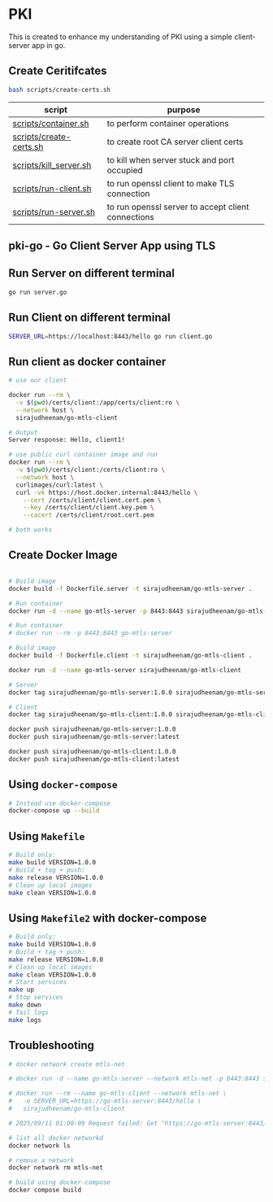 # PKI

This is created to enhance my understanding of PKI using a simple client-server app in go.

## Create Ceritifcates

```bash
bash scripts/create-certs.sh
```

script | purpose
-------| -------
[scripts/container.sh](scripts/container.sh) | to perform container operations
[scripts/create-certs.sh](scripts/create-certs.sh) | to create root CA server client certs
[scripts/kill_server.sh](scripts/kill_server.sh) | to kill when server stuck and port occupied
[scripts/run-client.sh](scripts/run-client.sh) | to run openssl client to make TLS connection
[scripts/run-server.sh](scripts/run-server.sh) | to run openssl server to accept client connections

## pki-go - Go Client Server App using TLS

## Run Server on different terminal

```bash
go run server.go
```

## Run Client on different terminal

```bash
SERVER_URL=https://localhost:8443/hello go run client.go
```

## Run client as docker container

```bash
# use our client

docker run --rm \
  -v $(pwd)/certs/client:/app/certs/client:ro \
  --network host \
  sirajudheenam/go-mtls-client

# Output 
Server response: Hello, client1!

# use public curl container image and run
docker run --rm \
  -v $(pwd)/certs/client:/certs/client:ro \
  --network host \
  curlimages/curl:latest \
  curl -vk https://host.docker.internal:8443/hello \
    --cert /certs/client/client.cert.pem \
    --key /certs/client/client.key.pem \
    --cacert /certs/client/root.cert.pem

# both works

```

## Create Docker Image

```bash

# Build image
docker build -f Dockerfile.server -t sirajudheenam/go-mtls-server .

# Run container
docker run -d --name go-mtls-server -p 8443:8443 sirajudheenam/go-mtls-server

# Run container
# docker run --rm -p 8443:8443 go-mtls-server 

# Build image
docker build -f Dockerfile.client -t sirajudheenam/go-mtls-client .

docker run -d --name go-mtls-server sirajudheenam/go-mtls-client

# Server
docker tag sirajudheenam/go-mtls-server:1.0.0 sirajudheenam/go-mtls-server:latest

# Client
docker tag sirajudheenam/go-mtls-client:1.0.0 sirajudheenam/go-mtls-client:latest

docker push sirajudheenam/go-mtls-server:1.0.0
docker push sirajudheenam/go-mtls-server:latest

docker push sirajudheenam/go-mtls-client:1.0.0
docker push sirajudheenam/go-mtls-client:latest

```

## Using `docker-compose`

```bash
# Instead use docker-compose
docker-compose up --build
```

## Using `Makefile`

```bash
# Build only:
make build VERSION=1.0.0
# Build + tag + push:
make release VERSION=1.0.0
# Clean up local images
make clean VERSION=1.0.0
```

## Using `Makefile2` with docker-compose

```bash
# Build only:
make build VERSION=1.0.0
# Build + tag + push:
make release VERSION=1.0.0
# Clean up local images
make clean VERSION=1.0.0
# Start services
make up
# Stop services
make down
# Tail logs
make logs

```

## Troubleshooting

```bash
# docker network create mtls-net

# docker run -d --name go-mtls-server --network mtls-net -p 8443:8443 sirajudheenam/go-mtls-server

# docker run --rm --name go-mtls-client --network mtls-net \
#   -e SERVER_URL=https://go-mtls-server:8443/hello \
#   sirajudheenam/go-mtls-client

# 2025/09/11 01:08:09 Request failed: Get "https://go-mtls-server:8443/hello": tls: failed to verify certificate: x509: certificate is valid for localhost, not go-mtls-server

# list all docker networkd
docker network ls

# remove a network
docker network rm mtls-net

# build using docker-compose
docker compose build
```